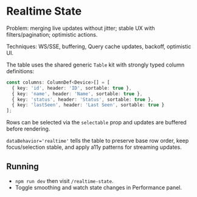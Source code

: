 # Realtime State

Problem: merging live updates without jitter; stable UX with filters/pagination; optimistic actions.

Techniques: WS/SSE, buffering, Query cache updates, backoff, optimistic UI.

The table uses the shared generic `Table` kit with strongly typed column definitions:
```ts
const columns: ColumnDef<Device>[] = [
  { key: 'id', header: 'ID', sortable: true },
  { key: 'name', header: 'Name', sortable: true },
  { key: 'status', header: 'Status', sortable: true },
  { key: 'lastSeen', header: 'Last Seen', sortable: true }
];
```
Rows can be selected via the `selectable` prop and updates are buffered before rendering.

`dataBehavior='realtime'` tells the table to preserve base row order, keep focus/selection stable, and apply a11y patterns for streaming updates.

## Running

- `npm run dev` then visit `/realtime-state`.
- Toggle smoothing and watch state changes in Performance panel.
